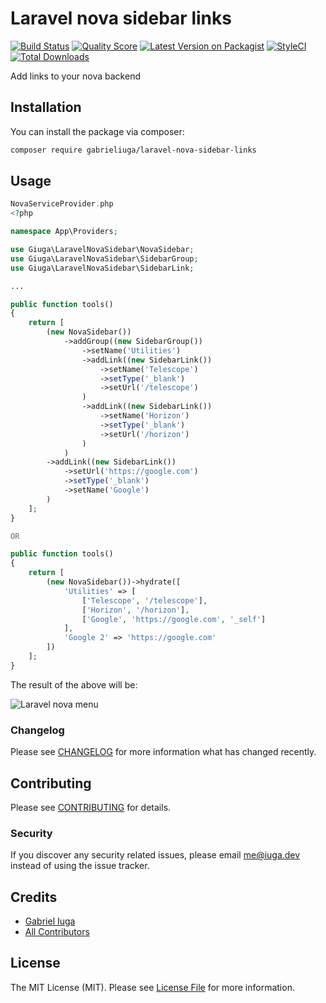 # Laravel nova sidebar links
[![Build Status](https://img.shields.io/travis/gabrieliuga/laravel-nova-sidebar-links/master.svg?style=flat-square)](https://travis-ci.org/gabrieliuga/laravel-nova-sidebar-links)
[![Quality Score](https://img.shields.io/scrutinizer/g/gabrieliuga/laravel-nova-sidebar-links.svg?style=flat-square)](https://scrutinizer-ci.com/g/gabrieliuga/laravel-nova-sidebar-links)
[![Latest Version on Packagist](https://img.shields.io/packagist/v/gabrieliuga/laravel-nova-sidebar-links.svg?style=flat-square)](https://packagist.org/packages/gabrieliuga/laravel-nova-sidebar-links)
[![StyleCI](https://github.styleci.io/repos/233714380/shield?branch=master)](https://github.styleci.io/repos/233714380)
[![Total Downloads](https://img.shields.io/packagist/dt/gabrieliuga/laravel-nova-sidebar-links.svg?style=flat-square)](https://packagist.org/packages/gabrieliuga/laravel-nova-sidebar-links)

Add links to your nova backend


## Installation

You can install the package via composer:

```bash
composer require gabrieliuga/laravel-nova-sidebar-links
```

## Usage
``` php
NovaServiceProvider.php
<?php

namespace App\Providers;

use Giuga\LaravelNovaSidebar\NovaSidebar;
use Giuga\LaravelNovaSidebar\SidebarGroup;
use Giuga\LaravelNovaSidebar\SidebarLink;

...

public function tools()
{
    return [
        (new NovaSidebar())
            ->addGroup((new SidebarGroup())
                ->setName('Utilities')
                ->addLink((new SidebarLink())
                    ->setName('Telescope')
                    ->setType('_blank')
                    ->setUrl('/telescope')
                )
                ->addLink((new SidebarLink())
                    ->setName('Horizon')
                    ->setType('_blank')
                    ->setUrl('/horizon')
                )
            )
        ->addLink((new SidebarLink())
            ->setUrl('https://google.com')
            ->setType('_blank')
            ->setName('Google')
        )
    ];
}

OR

public function tools()
{
    return [
        (new NovaSidebar())->hydrate([
            'Utilities' => [
                ['Telescope', '/telescope'],
                ['Horizon', '/horizon'],
                ['Google', 'https://google.com', '_self']
            ],
            'Google 2' => 'https://google.com'
        ])
    ];
}
```

The result of the above will be:

![Laravel nova menu](https://raw.githubusercontent.com/gabrieliuga/laravel-nova-sidebar-links/master/Screenshot.png)


### Changelog

Please see [CHANGELOG](CHANGELOG.md) for more information what has changed recently.

## Contributing

Please see [CONTRIBUTING](CONTRIBUTING.md) for details.

### Security

If you discover any security related issues, please email me@iuga.dev instead of using the issue tracker.

## Credits

- [Gabriel Iuga](https://github.com/gabrieliuga)
- [All Contributors](../../contributors)

## License

The MIT License (MIT). Please see [License File](LICENSE.md) for more information.
